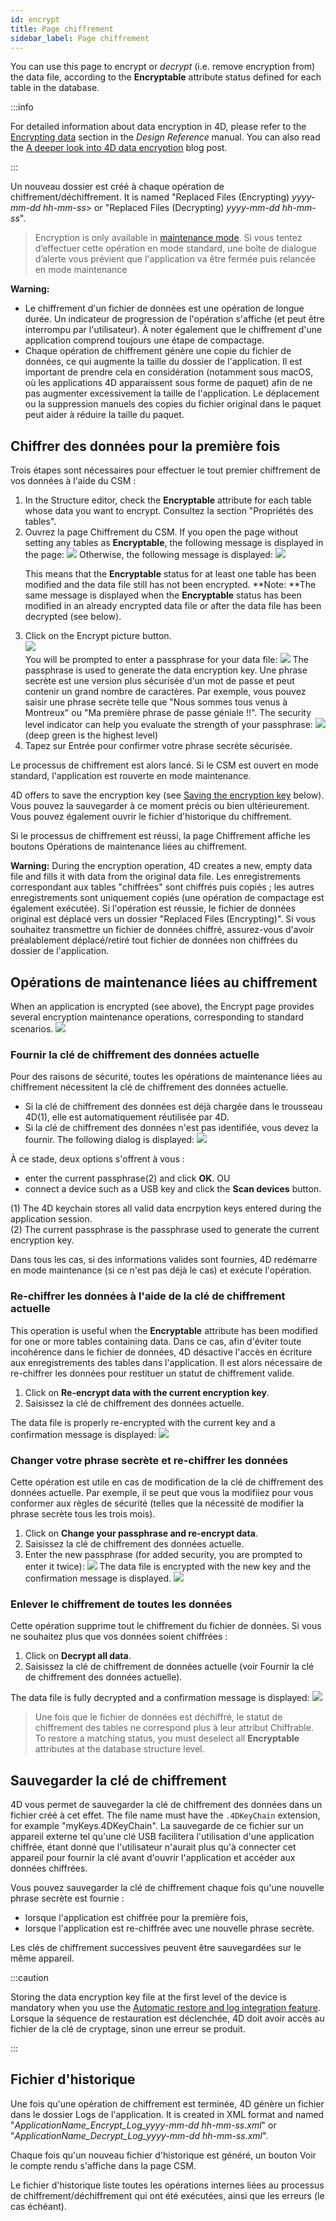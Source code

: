 ```yaml
---
id: encrypt
title: Page chiffrement
sidebar_label: Page chiffrement
---
```


You can use this page to encrypt or _decrypt_ (i.e. remove encryption from) the data file, according to the **Encryptable** attribute status defined for each table in the database.

:::info

For detailed information about data encryption in 4D, please refer to the [Encrypting data](https://doc.4d.com/4Dv20/4D/20/Encrypting-data.300-6263735.en.html) section in the _Design Reference_ manual. You can also read the [A deeper look into 4D data encryption](https://blog.4d.com/a-deeper-look-into-4d-data-encryption/) blog post.

:::

Un nouveau dossier est créé à chaque opération de chiffrement/déchiffrement. It is named "Replaced Files (Encrypting) _yyyy-mm-dd hh-mm-ss_> or "Replaced Files (Decrypting) _yyyy-mm-dd hh-mm-ss_".

> Encryption is only available in [maintenance mode](overview.md#display-in-maintenance-mode). Si vous tentez d’effectuer cette opération en mode standard, une boîte de dialogue d’alerte vous prévient que l'application va être fermée puis relancée en mode maintenance

**Warning:**

- Le chiffrement d'un fichier de données est une opération de longue durée. Un indicateur de progression de l'opération s'affiche (et peut être interrompu par l'utilisateur). À noter également que le chiffrement d'une application comprend toujours une étape de compactage.
- Chaque opération de chiffrement génère une copie du fichier de données, ce qui augmente la taille du dossier de l'application. Il est important de prendre cela en considération (notamment sous macOS, où les applications 4D apparaissent sous forme de paquet) afin de ne pas augmenter excessivement la taille de l'application. Le déplacement ou la suppression manuels des copies du fichier original dans le paquet peut aider à réduire la taille du paquet.

## Chiffrer des données pour la première fois

Trois étapes sont nécessaires pour effectuer le tout premier chiffrement de vos données à l'aide du CSM :

1. In the Structure editor, check the **Encryptable** attribute for each table whose data you want to encrypt. Consultez la section "Propriétés des tables".
2. Ouvrez la page Chiffrement du CSM.
   If you open the page without setting any tables as **Encryptable**, the following message is displayed in the page:
   ![](../assets/en/MSC/MSC_encrypt1.png)
   Otherwise, the following message is displayed:
   ![](../assets/en/MSC/MSC_encrypt2.png)<p>
   This means that the **Encryptable** status for at least one table has been modified and the data file still has not been encrypted.
   \*\*Note: \*\*The same message is displayed when the **Encryptable** status has been modified in an already encrypted data file or after the data file has been decrypted (see below).</p>
3. Click on the Encrypt picture button.\
   ![](../assets/en/MSC/MSC_encrypt3.png)\
   You will be prompted to enter a passphrase for your data file:
   ![](../assets/en/MSC/MSC_encrypt4.png)
   The passphrase is used to generate the data encryption key. Une phrase secrète est une version plus sécurisée d'un mot de passe et peut contenir un grand nombre de caractères. Par exemple, vous pouvez saisir une phrase secrète telle que "Nous sommes tous venus à Montreux" ou "Ma première phrase de passe géniale !!".
   The security level indicator can help you evaluate the strength of your passphrase:
   ![](../assets/en/MSC/MSC_encrypt5.png)
   (deep green is the highest level)
4. Tapez sur Entrée pour confirmer votre phrase secrète sécurisée.

Le processus de chiffrement est alors lancé. Si le CSM est ouvert en mode standard, l'application est rouverte en mode maintenance.

4D offers to save the encryption key (see [Saving the encryption key](#saving-the-encryption-key) below). Vous pouvez la sauvegarder à ce moment précis ou bien ultérieurement. Vous pouvez également ouvrir le fichier d'historique du chiffrement.

Si le processus de chiffrement est réussi, la page Chiffrement affiche les boutons Opérations de maintenance liées au chiffrement.

**Warning:** During the encryption operation, 4D creates a new, empty data file and fills it with data from the original data file. Les enregistrements correspondant aux tables "chiffrées" sont chiffrés puis copiés ; les autres enregistrements sont uniquement copiés (une opération de compactage est également exécutée). Si l'opération est réussie, le fichier de données original est déplacé vers un dossier "Replaced Files (Encrypting)". Si vous souhaitez transmettre un fichier de données chiffré, assurez-vous d'avoir préalablement déplacé/retiré tout fichier de données non chiffrées du dossier de l'application.

## Opérations de maintenance liées au chiffrement

When an application is encrypted (see above), the Encrypt page provides several encryption maintenance operations, corresponding to standard scenarios.
![](../assets/en/MSC/MSC_encrypt6.png)

### Fournir la clé de chiffrement des données actuelle

Pour des raisons de sécurité, toutes les opérations de maintenance liées au chiffrement nécessitent la clé de chiffrement des données actuelle.

- Si la clé de chiffrement des données est déjà chargée dans le trousseau 4D(1), elle est automatiquement réutilisée par 4D.
- Si la clé de chiffrement des données n'est pas identifiée, vous devez la fournir. The following dialog is displayed:
  ![](../assets/en/MSC/MSC_encrypt7.png)

À ce stade, deux options s'offrent à vous :

- enter the current passphrase(2) and click **OK**.
  OU
- connect a device such as a USB key and click the **Scan devices** button.

(1) The 4D keychain stores all valid data encrpytion keys entered during the application session.\
(2) The current passphrase is the passphrase used to generate the current encryption key.

Dans tous les cas, si des informations valides sont fournies, 4D redémarre en mode maintenance (si ce n'est pas déjà le cas) et exécute l'opération.

### Re-chiffrer les données à l'aide de la clé de chiffrement actuelle

This operation is useful when the **Encryptable** attribute has been modified for one or more tables containing data. Dans ce cas, afin d'éviter toute incohérence dans le fichier de données, 4D désactive l'accès en écriture aux enregistrements des tables dans l'application. Il est alors nécessaire de re-chiffrer les données pour restituer un statut de chiffrement valide.

1. Click on **Re-encrypt data with the current encryption key**.
2. Saisissez la clé de chiffrement des données actuelle.

The data file is properly re-encrypted with the current key and a confirmation message is displayed:
![](../assets/en/MSC/MSC_encrypt8.png)

### Changer votre phrase secrète et re-chiffrer les données

Cette opération est utile en cas de modification de la clé de chiffrement des données actuelle. Par exemple, il se peut que vous la modifiiez pour vous conformer aux règles de sécurité (telles que la nécessité de modifier la phrase secrète tous les trois mois).

1. Click on **Change your passphrase and re-encrypt data**.
2. Saisissez la clé de chiffrement des données actuelle.
3. Enter the new passphrase (for added security, you are prompted to enter it twice):
   ![](../assets/en/MSC/MSC_encrypt9.png)
   The data file is encrypted with the new key and the confirmation message is displayed.
   ![](../assets/en/MSC/MSC_encrypt8.png)

### Enlever le chiffrement de toutes les données

Cette opération supprime tout le chiffrement du fichier de données. Si vous ne souhaitez plus que vos données soient chiffrées :

1. Click on **Decrypt all data**.
2. Saisissez la clé de chiffrement de données actuelle (voir Fournir la clé de chiffrement des données actuelle).

The data file is fully decrypted and a confirmation message is displayed:
![](../assets/en/MSC/MSC_encrypt10.png)

> Une fois que le fichier de données est déchiffré, le statut de chiffrement des tables ne correspond plus à leur attribut Chiffrable. To restore a matching status, you must deselect all **Encryptable** attributes at the database structure level.

## Sauvegarder la clé de chiffrement

4D vous permet de sauvegarder la clé de chiffrement des données dans un fichier créé à cet effet. The file name must have the `.4DKeyChain` extension, for example "myKeys.4DKeyChain". La sauvegarde de ce fichier sur un appareil externe tel qu'une clé USB facilitera l'utilisation d'une application chiffrée, étant donné que l'utilisateur n'aurait plus qu'à connecter cet appareil pour fournir la clé avant d'ouvrir l'application et accéder aux données chiffrées.

Vous pouvez sauvegarder la clé de chiffrement chaque fois qu'une nouvelle phrase secrète est fournie :

- lorsque l'application est chiffrée pour la première fois,
- lorsque l'application est re-chiffrée avec une nouvelle phrase secrète.

Les clés de chiffrement successives peuvent être sauvegardées sur le même appareil.

:::caution

Storing the data encryption key file at the first level of the device is mandatory when you use the  [Automatic restore and log integration feature](../Backup/settings.md#automatic-restore-and-log-integration). Lorsque la séquence de restauration est déclenchée, 4D doit avoir accès au fichier de la clé de cryptage, sinon une erreur se produit.

:::

## Fichier d'historique

Une fois qu'une opération de chiffrement est terminée, 4D génère un fichier dans le dossier Logs de l'application. It is created in XML format and named "_ApplicationName_Encrypt_Log_yyyy-mm-dd hh-mm-ss.xml_" or "_ApplicationName_Decrypt_Log_yyyy-mm-dd hh-mm-ss.xml_".

Chaque fois qu'un nouveau fichier d'historique est généré, un bouton Voir le compte rendu s'affiche dans la page CSM.

Le fichier d'historique liste toutes les opérations internes liées au processus de chiffrement/déchiffrement qui ont été exécutées, ainsi que les erreurs (le cas échéant).
